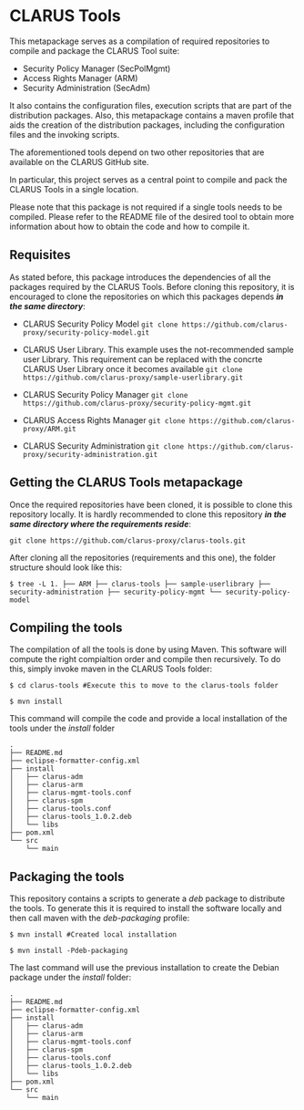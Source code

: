 # CLARUS Tools

This metapackage serves as a compilation of required repositories to compile
and package the CLARUS Tool suite:

* Security Policy Manager (SecPolMgmt)
* Access Rights Manager (ARM)
* Security Administration (SecAdm)

It also contains the configuration files, execution scripts that are part of
the distribution packages. Also, this metapackage contains a maven profile that
aids the creation of the distribution packages, including the configuration
files and the invoking scripts.

The aforementioned tools depend on two other repositories that are available
on the CLARUS GitHub site.

In particular, this project serves as a central point to compile and pack the
CLARUS Tools in a single location.

Please note that this package is not required if a single tools needs to be
compiled. Please refer to the README file of the desired tool to obtain more
information about how to obtain the code and how to compile it.

## Requisites

As stated before, this package introduces the dependencies of all the packages
required by the  CLARUS Tools. Before cloning this repository, it is encouraged
to clone the repositories on which this packages depends *__in the same directory__*:

* CLARUS Security Policy Model
`git clone https://github.com/clarus-proxy/security-policy-model.git`

* CLARUS User Library.
This example uses the not-recommended sample user Library. This requirement can
be replaced with the concrte CLARUS User Library once it becomes available
`git clone https://github.com/clarus-proxy/sample-userlibrary.git`

* CLARUS Security Policy Manager
`git clone https://github.com/clarus-proxy/security-policy-mgmt.git`

* CLARUS Access Rights Manager
`git clone https://github.com/clarus-proxy/ARM.git`

* CLARUS Security Administration
`git clone https://github.com/clarus-proxy/security-administration.git`

## Getting the CLARUS Tools metapackage

Once the required repositories have been cloned, it is possible to clone this
repository locally.  It is hardly recommended to clone this repository *__in the
same directory where the requirements reside__*:

`git clone https://github.com/clarus-proxy/clarus-tools.git`

After cloning all the repositories (requirements and this one), the folder structure
should look like this:

`$ tree -L 1.
├── ARM
├── clarus-tools
├── sample-userlibrary
├── security-administration
├── security-policy-mgmt
└── security-policy-model`

## Compiling the tools

The compilation of all the tools is done by using Maven. This software will compute
the right compialtion order and compile then recursively. To do this, simply invoke
maven in the CLARUS Tools folder:

`$ cd clarus-tools #Execute this to move to the clarus-tools folder`

`$ mvn install`

This command will compile the code and provide a local installation of the tools
under the *install* folder

```$ tree -L 2
.
├── README.md
├── eclipse-formatter-config.xml
├── install
│   ├── clarus-adm
│   ├── clarus-arm
│   ├── clarus-mgmt-tools.conf
│   ├── clarus-spm
│   ├── clarus-tools.conf
│   ├── clarus-tools_1.0.2.deb
│   └── libs
├── pom.xml
└── src
    └── main
```

## Packaging the tools

This repository contains a scripts to generate a *deb* package to distribute the tools.
To generate this it is required to install the software locally and then call maven
with the *deb-packaging* profile:

`$ mvn install #Created local installation`

`$ mvn install -Pdeb-packaging`

The last command will use the previous installation to create the Debian package under the
*install* folder:

```$ tree -L 2
.
├── README.md
├── eclipse-formatter-config.xml
├── install
│   ├── clarus-adm
│   ├── clarus-arm
│   ├── clarus-mgmt-tools.conf
│   ├── clarus-spm
│   ├── clarus-tools.conf
│   ├── clarus-tools_1.0.2.deb
│   └── libs
├── pom.xml
└── src
    └── main
```